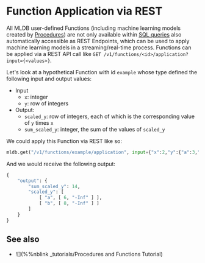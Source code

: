 # Function Application via REST

All MLDB user-defined Functions (including machine learning models created by [Procedures](../procedures/Procedures.md)) are not only available within [SQL queries](../sql/ValueExpression.md.html#CallingFunctions) also automatically accessible as REST Endpoints, which can be used to apply machine learning models in a streaming/real-time process. Functions can be applied via a REST API call like `GET /v1/functions/<id>/application?input={<values>}`.

Let's look at a hypothetical Function with id `example` whose type defined the following input and output values:

* Input
  * `x`: integer
  * `y`: row of integers
* Output:
  * `scaled_y`: row of integers, each of which is the corresponding value of `y` times `x`
  * `sum_scaled_y`: integer, the sum of the values of `scaled_y`
  
We could apply this Function via REST like so:

```python
mldb.get("/v1/functions/example/application", input={"x":2,"y":{"a":3,"b":4}})
```

And we would receive the following output:

```python
{
    "output": {
        "sum_scaled_y": 14,
        "scaled_y": [
            [ "a", [ 6, "-Inf" ] ], 
            [ "b", [ 8, "-Inf" ] ]
        ]
    }
}
```

## See also

* ![](%%nblink _tutorials/Procedures and Functions Tutorial) 
